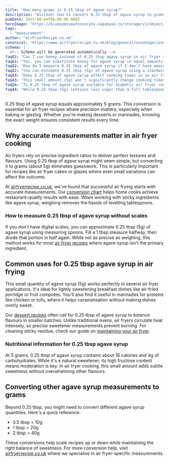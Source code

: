 ```yaml
---
title: "How many grams is 0.25 tbsp of agave syrup?"
description: "Discover how to convert 0.25 tbsp of agave syrup to grams for precise air fryer recipes. Get accurate measurements in seconds!"
pubDate: 2025-08-04T00:00:00.000Z
heroImage: "https://klueoymssxwfnxsvcyhv.supabase.co/storage/v1/object/public/Shmucket/how-many-grams-is-0-25-tbsp-of-agave-syrup.webp"
tags:
  - "measurement"
author: "AirFryerRecipe.co.uk"
canonical: "https://www.airfryerrecipe.co.uk/blog/general/uncategorized/how-many-grams-is-0-25-tbsp-of-agave-syrup"
schema: |
  <!-- Schema will be generated automatically -->
faqQ1: "Can I use honey instead of 0.25 tbsp agave syrup in air fryer recipes?"
faqA1: "Yes, you can substitute honey for agave syrup in equal amounts (0.25 tbsp or 5g). However, honey is slightly thicker and sweeter, so you might want to reduce other liquids in the recipe slightly. In air fryer cooking, both work well for glazes and marinades."
faqQ2: "How do I measure 0.25 tbsp of agave syrup if I don't have measuring spoons?"
faqA2: "You can estimate 0.25 tbsp (5g) of agave syrup using a standard teaspoon. Since 1 tbsp equals 3 tsp, 0.25 tbsp is roughly ¾ tsp. Dip a clean teaspoon into the syrup and fill it three-quarters full for an approximate measurement."
faqQ3: "Does 0.25 tbsp of agave syrup affect cooking times in an air fryer?"
faqA3: "This small amount (5g) won't significantly change cooking times, but it can affect browning. Agave syrup caramelises faster than sugar, so watch items like glazed meats or desserts in the final minutes. Reduce temperature by 5°C if you notice excessive browning."
faqQ4: "Is 0.25 tbsp of agave syrup suitable for diabetic air fryer recipes?"
faqA4: "While 0.25 tbsp (5g) contains less sugar than a full tablespoon, agave syrup still impacts blood sugar. For diabetic-friendly alternatives in air fryer cooking, consider using stevia or erythritol. Always consult nutritional guidelines for specific dietary needs."
---
```

<p>0.25 tbsp of agave syrup equals approximately 5 grams. This conversion is essential for air fryer recipes where precision matters, especially when baking or glazing. Whether you're making desserts or marinades, knowing the exact weight ensures consistent results every time.</p>

<h2>Why accurate measurements matter in air fryer cooking</h2>
<p>Air fryers rely on precise ingredient ratios to deliver perfect textures and flavours. Using 0.25 tbsp of agave syrup might seem simple, but converting it to grams (about 5g) eliminates guesswork. This is particularly important for recipes like air fryer cakes or glazes where even small variations can affect the outcome.</p>
<p>At <a href=https://www.airfryerrecipe.co.uk>airfryerrecipe.co.uk</a>, we've found that successful air frying starts with accurate measurements. Our <a href=https://www.airfryerrecipe.co.uk/air-fryer-conversion-chart>conversion chart</a> helps home cooks achieve restaurant-quality results with ease. When working with sticky ingredients like agave syrup, weighing removes the hassle of levelling tablespoons.</p>

<h3>How to measure 0.25 tbsp of agave syrup without scales</h3>
<p>If you don't have digital scales, you can approximate 0.25 tbsp (5g) of agave syrup using measuring spoons. Fill a 1 tbsp measure halfway, then divide that portion in half again. While not as precise as weighing, this method works for most <a href=https://www.airfryerrecipe.co.uk/recipes>air fryer recipes</a> where agave syrup isn't the primary ingredient.</p>

<h2>Common uses for 0.25 tbsp agave syrup in air frying</h2>
<p>This small quantity of agave syrup (5g) works perfectly in several air fryer applications. It's ideal for lightly sweetening breakfast dishes like air-fried porridge or fruit compotes. You'll also find it useful in marinades for proteins like chicken or tofu, where it helps caramelisation without making dishes overly sweet.</p>
<p>Our <a href=https://www.airfryerrecipe.co.uk/recipe-category/dessert>dessert recipes</a> often call for 0.25 tbsp of agave syrup to balance flavours in smaller batches. Unlike traditional ovens, air fryers circulate heat intensely, so precise sweetener measurements prevent burning. For cleaning sticky residue, check our guide on <a href=https://www.airfryerrecipe.co.uk/air-fryer-cleaner>maintaining your air fryer</a>.</p>

<h3>Nutritional information for 0.25 tbsp agave syrup</h3>
<p>At 5 grams, 0.25 tbsp of agave syrup contains about 16 calories and 4g of carbohydrates. While it's a natural sweetener, its high fructose content means moderation is key. In air fryer cooking, this small amount adds subtle sweetness without overwhelming other flavours.</p>

<h2>Converting other agave syrup measurements to grams</h2>
<p>Beyond 0.25 tbsp, you might need to convert different agave syrup quantities. Here's a quick reference:</p>
<ul>
<li>0.5 tbsp = 10g</li>
<li>1 tbsp = 20g</li>
<li>2 tbsp = 40g</li>
</ul>
<p>These conversions help scale recipes up or down while maintaining the right balance of sweetness. For more conversion help, visit <a href=https://www.airfryerrecipe.co.uk>airfryerrecipe.co.uk</a> where we specialise in air fryer-specific measurements.</p>

